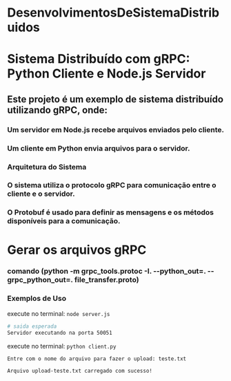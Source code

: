 # DesenvolvimentosDeSistemaDistribuidos

# Sistema Distribuído com gRPC: Python Cliente e Node.js Servidor

## Este projeto é um exemplo de sistema distribuído utilizando gRPC, onde:

### Um servidor em Node.js recebe arquivos enviados pelo cliente.
### Um cliente em Python envia arquivos para o servidor.

### Arquitetura do Sistema
### O sistema utiliza o protocolo gRPC para comunicação entre o cliente e o servidor.
### O Protobuf é usado para definir as mensagens e os métodos disponíveis para a comunicação.

# Gerar os arquivos gRPC

### comando  (python -m grpc_tools.protoc -I. --python_out=. --grpc_python_out=. file_transfer.proto)

### Exemplos de Uso

execute no terminal: `node server.js`

```bash
# saida esperada
Servidor executando na porta 50051
```


execute no terminal: `python client.py`
```bash
Entre com o nome do arquivo para fazer o upload: teste.txt

Arquivo upload-teste.txt carregado com sucesso!
```
